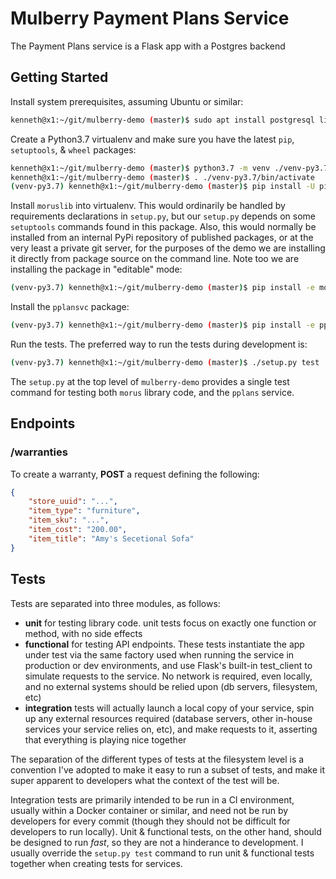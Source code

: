 
# Mulberry Payment Plans Service

The Payment Plans service is a Flask app with a Postgres backend

## Getting Started

Install system prerequisites, assuming Ubuntu or similar:
```sh
kenneth@x1:~/git/mulberry-demo (master)$ sudo apt install postgresql libpq-dev
```

Create a Python3.7 virtualenv and make sure you have the latest `pip`, `setuptools`, & `wheel` packages:
```sh
kenneth@x1:~/git/mulberry-demo (master)$ python3.7 -m venv ./venv-py3.7
kenneth@x1:~/git/mulberry-demo (master)$ . ./venv-py3.7/bin/activate
(venv-py3.7) kenneth@x1:~/git/mulberry-demo (master)$ pip install -U pip setuptools wheel
```

Install `moruslib` into virtualenv.  This would ordinarily be handled by
requirements declarations in `setup.py`, but our `setup.py` depends on some
`setuptools` commands found in this package.  Also, this would normally be
installed from an internal PyPi repository of published packages, or at the
very least a private git server, for the purposes of the demo we are
installing it directly from package source on the command line.  Note too we
are installing the package in "editable" mode:
```sh
(venv-py3.7) kenneth@x1:~/git/mulberry-demo (master)$ pip install -e moruslib/
```

Install the `pplansvc` package:
```sh
(venv-py3.7) kenneth@x1:~/git/mulberry-demo (master)$ pip install -e pplansvc/
```

Run the tests.  The preferred way to run the tests during development is:
```sh
(venv-py3.7) kenneth@x1:~/git/mulberry-demo (master)$ ./setup.py test
```
The `setup.py` at the top level of `mulberry-demo` provides a single test
command for testing both `morus` library code, and the `pplans` service.



## Endpoints

### /warranties

To create a warranty, **POST** a request defining the following:
```json
{
    "store_uuid": "...",
    "item_type": "furniture",
    "item_sku": "...",
    "item_cost": "200.00",
    "item_title": "Amy's Secetional Sofa"
}
```

## Tests

Tests are separated into three modules, as follows:

  * **unit** for testing library code.  unit tests focus on exactly one
    function or method, with no side effects
  * **functional** for testing API endpoints.  These tests instantiate the app
    under test via the same factory used when running the service in
    production or dev environments, and use Flask's built-in test_client to
    simulate requests to the service.  No network is required, even locally,
    and no external systems should be relied upon (db servers, filesystem, etc)
  * **integration** tests will actually launch a local copy of your service,
    spin up any external resources required (database servers, other in-house
    services your service relies on, etc), and make requests to it, asserting
    that everything is playing nice together

The separation of the different types of tests at the filesystem level is a
convention I've adopted to make it easy to run a subset of tests, and make it
super apparent to developers what the context of the test will be. 

Integration tests are primarily intended to be run in a CI environment,
usually within a Docker container or similar, and need not be run by
developers for every commit (though they should not be difficult for
developers to run locally).  Unit & functional tests, on the other hand,
should be designed to run *fast*, so they are not a hinderance to development. 
I usually override the `setup.py test` command to run unit & functional tests
together when creating tests for services.

